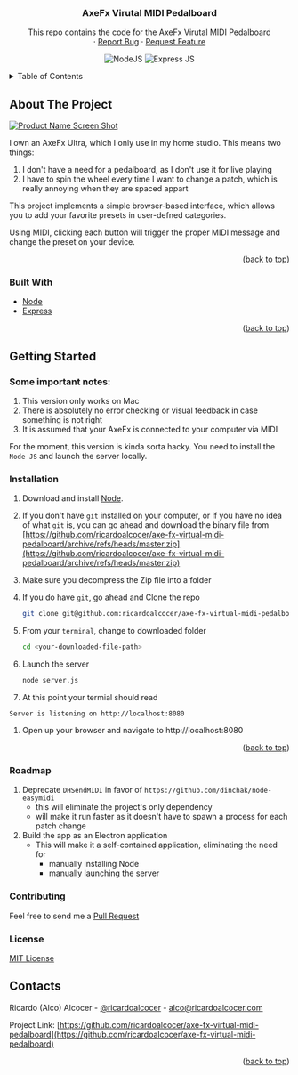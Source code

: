 <div id="top"></div>
<!--
*** Thanks for checking out the Best-README-Template. If you have a suggestion
*** that would make this better, please fork the repo and create a pull request
*** or simply open an issue with the tag "enhancement".
*** Don't forget to give the project a star!
*** Thanks again! Now go create something AMAZING! :D
-->

<!-- PROJECT LOGO -->
<br />
<p align="center">
  


  <h3 align="center">AxeFx Virutal MIDI Pedalboard</h3>

  <p align="center">
    This repo contains the code for the AxeFx Virutal MIDI Pedalboard
    <br />
    ·
    <a href="https://github.com/ricardoalcocer/axe-fx-virtual-midi-pedalboard/issues">Report Bug</a>
    ·
    <a href="https://github.com/ricardoalcocer/axe-fx-virtual-midi-pedalboard/issues">Request Feature</a>
  </p>

  <div align="center">
    <img src="https://img.shields.io/badge/Node.js-43853D?style=for-the-badge&logo=node.js&logoColor=white" alt="NodeJS">
    <img src="https://img.shields.io/badge/Express.js-404D59?style=for-the-badge" alt="Express JS">
</div>

</p>

<!-- TABLE OF CONTENTS -->
<details>
  <summary>Table of Contents</summary>
  <ol>
    <li>
      <a href="#about-the-project">About The Project</a>
      <ul>
        <li><a href="#built-with">Built With</a></li>
      </ul>
    </li>
    <li>
      <a href="#getting-started">Getting Started</a>
      <ul>
        <li><a href="#installation">Installation</a></li>
      </ul>
    </li>
    <li><a href="#usage">Usage</a></li>
    <li><a href="#roadmap">Roadmap</a></li>
    <li><a href="#contributing">Contributing</a></li>
    <li><a href="#contact">Contact</a></li>
  </ol>
</details>



<!-- ABOUT THE PROJECT -->
## About The Project

[![Product Name Screen Shot][product-screenshot]](https://igenapps.com)

I own an AxeFx Ultra, which I only use in my home studio.  This means two things:

1. I don't have a need for a pedalboard, as I don't use it for live playing
2. I have to spin the wheel every time I want to change a patch, which is really annoying when they are spaced appart

This project implements a simple browser-based interface, which allows you to add your favorite presets in user-defned categories.

Using MIDI, clicking each button will trigger the proper MIDI message and change the preset on your device.

<p align="right">(<a href="#top">back to top</a>)</p>



### Built With


* [Node](https://nodejs.org/en/)
* [Express](https://expressjs.com)

<p align="right">(<a href="#top">back to top</a>)</p>



<!-- GETTING STARTED -->
## Getting Started

### Some important notes: 

1. This version only works on Mac
1. There is absolutely no error checking or visual feedback in case something is not right
1. It is assumed that your AxeFx is connected to your computer via MIDI 

For the moment, this version is kinda sorta hacky.  You need to install the `Node JS` and launch the server locally.


### Installation

1. Download and install [Node](https://nodejs.org/en/).

1. If you don't have `git` installed on your computer, or if you have no idea of what `git` is, you can go ahead and download the binary file from [https://github.com/ricardoalcocer/axe-fx-virtual-midi-pedalboard/archive/refs/heads/master.zip](https://github.com/ricardoalcocer/axe-fx-virtual-midi-pedalboard/archive/refs/heads/master.zip)
1. Make sure you decompress the Zip file into a folder

1. If you do have `git`, go ahead and Clone the repo
   ```sh
   git clone git@github.com:ricardoalcocer/axe-fx-virtual-midi-pedalboard.git
   ```
1. From your `terminal`, change to downloaded folder
   ```sh
   cd <your-downloaded-file-path>
   ```
1. Launch the server
   ```sh
   node server.js
   ```
1. At this point your termial should read
```
Server is listening on http://localhost:8080
```
1. Open up your browser and navigate to http://localhost:8080

<p align="right">(<a href="#top">back to top</a>)</p>

### Roadmap

1. Deprecate `DHSendMIDI` in favor of `https://github.com/dinchak/node-easymidi`
    - this will eliminate the project's only dependency
    - will make it run faster as it doesn't have to spawn a process for each patch change
2. Build the app as an Electron application
    - This will make it a self-contained application, eliminating the need for
        - manually installing Node
        - manually launching the server

### Contributing

Feel free to send me a [Pull Request](https://github.com/ricardoalcocer/axe-fx-virtual-midi-pedalboard/pulls)

### License

[MIT License](http://alco.mit-license.org)

<!-- CONTACT -->
## Contacts

Ricardo (Alco) Alcocer - [@ricardoalcocer](https://twitter.com/ricardoalcocer) - alco@ricardoalcocer.com

Project Link: [https://github.com/ricardoalcocer/axe-fx-virtual-midi-pedalboard](https://github.com/ricardoalcocer/axe-fx-virtual-midi-pedalboard)

<p align="right">(<a href="#top">back to top</a>)</p>


[product-screenshot]: https://drops.ricardoalcocer.com/drops/axe-fx-virutal-midi-pedalboard-screenshot-jeijM65Ytg.png

